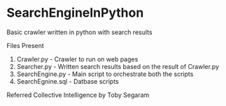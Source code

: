 # SearchEngineInPython
Basic crawler written in python with search results

Files Present 
1. Crawler.py - Crawler to run on web pages
2. Searcher.py - Written search results based on the result of Crawler.py
3. SearchEngine.py - Main script to orchestrate both the scripts
4. SearchEgnine.sql - Datbase scripts

Referred Collective Intelligence by Toby Segaram

  
